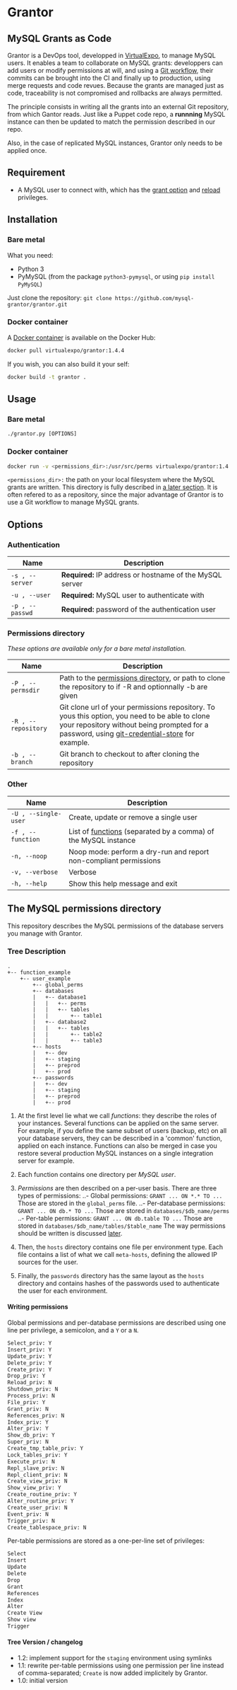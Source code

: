 # Grantor

## MySQL Grants as Code


Grantor is a DevOps tool, developped in [VirtualExpo](http://www.virtual-expo.com/), to manage MySQL users. It enables a team to collaborate on MySQL grants: developpers can add users or modify permissions at will, and using a [Git workflow](https://www.atlassian.com/git/tutorials/comparing-workflows), their commits can be brought into the CI and finally up to production, using merge requests and code revues. Because the grants are managed just as code, traceability is not compromised and rollbacks are always permitted.

The principle consists in writing all the grants into an external Git repository, from which Gantor reads. Just like a Puppet code repo, a **runnning** MySQL instance can then be updated to match the permission described in our repo.

Also, in the case of replicated MySQL instances, Grantor only needs to be applied once. 

## Requirement
* A MySQL user to connect with, which has the [grant option](https://dev.mysql.com/doc/refman/5.5/en/privileges-provided.html#priv_grant-option) and [reload](https://dev.mysql.com/doc/refman/5.5/en/privileges-provided.html#priv_reload) privileges.

## Installation

### Bare metal

What you need:
* Python 3
* PyMySQL (from the package `python3-pymysql`, or using `pip install PyMySQL`)

Just clone the repository: `git clone https://github.com/mysql-grantor/grantor.git`

### Docker container

A [Docker container](https://hub.docker.com/r/virtualexpo/grantor/) is available on the Docker Hub:
```bash
docker pull virtualexpo/grantor:1.4.4
```

If you wish, you can also build it your self:
```bash
docker build -t grantor .
```

## Usage
### Bare metal

```
./grantor.py [OPTIONS]
```
### Docker container
```bash
docker run -v <permissions_dir>:/usr/src/perms virtualexpo/grantor:1.4.4 [OPTIONS]
```

`<permissions_dir>:` the path on your local filesystem where the MySQL grants are written. This directory is fully described in [a later section](#the-mysql-permissions-directory). It is often refered to as a repository, since the major advantage of Grantor is to use a Git workflow to manage MySQL grants.

## Options

### Authentication

Name | Description 
-- | --
`-s , --server` | **Required:** IP address or hostname of the MySQL server
`-u , --user` | **Required:** MySQL user to authenticate with
`-p , --passwd` | **Required:** password of the authentication user

### Permissions directory
*These options are available only for a bare metal installation.*

Name | Description 
-- | --
`-P , --permsdir` | Path to the [permissions directory](#the-mysql-permissions-directory), or path to clone the repository to if -R and optionnally -b are given
`-R , --repository` | Git clone url of your permissions repository. To yous this option, you need to be able to clone your repository without being prompted for a password, using [git-credential-store](https://git-scm.com/docs/git-credential-store) for example.
`-b , --branch` | Git branch to checkout to after cloning the repository

### Other
Name | Description 
-- | --
`-U , --single-user` | Create, update or remove a single user
`-f , --function` | List of [functions](#tree-description) (separated by a comma) of the MySQL instance
`-n, --noop` | Noop mode: perform a dry-run and report non-compliant permissions
`-v, --verbose` | Verbose
`-h, --help` | Show this help message and exit

## The MySQL permissions directory

This repository describes the MySQL permissions of the database servers you manage with Grantor.

### Tree Description
```
.
+-- function_example
    +-- user_example
        +-- global_perms
        +-- databases
        |   +-- database1
        |   |   +-- perms
        |   |   +-- tables
        |   |       +-- table1
        |   +-- database2
        |   |   +-- tables
        |   |       +-- table2
        |   |       +-- table3
        +-- hosts
        |   +-- dev
        |   +-- staging
        |   +-- preprod
        |   +-- prod
        +-- passwords
        |   +-- dev
        |   +-- staging
        |   +-- preprod
        |   +-- prod
```


1. At the first level lie what we call *functions*: they describe the roles of your instances. Several functions can be applied on the same server. For example, if you define the same subset of users (backup, etc) on all your database servers, they can be described in a 'common' function, applied on each instance.
Functions can also be merged in case you restore several production MySQL instances on a single integration server for example.

2. Each function contains one directory per *MySQL user*.

3. *Permissions* are then described on a per-user basis. There are three types of permissions:
..- Global permissions: `GRANT ... ON *.* TO ...` Those are stored in the `global_perms` file.
..- Per-database permissions: `GRANT ... ON db.* TO ...`
    Those are stored in `databases/$db_name/perms`
..- Per-table permissions: `GRANT ... ON db.table TO ...`
    Those are stored in `databases/$db_name/tables/$table_name`
The way permissions should be written is discussed [later](#writing-permissions).

4. Then, the `hosts` directory contains one file per environment type.
Each file contains a list of what we call `meta-hosts`, defining the allowed IP
sources for the user.

5. Finally, the `passwords` directory has the same layout as the `hosts` directory and contains hashes of
the passwords used to authenticate the user for each environment.


#### Writing permissions
Global permissions and per-database permissions are described using
one line per privilege, a semicolon, and a `Y` or a `N`.
```bash
Select_priv: Y
Insert_priv: Y
Update_priv: Y
Delete_priv: Y
Create_priv: Y
Drop_priv: Y
Reload_priv: N
Shutdown_priv: N
Process_priv: N
File_priv: Y
Grant_priv: N
References_priv: N
Index_priv: Y
Alter_priv: Y
Show_db_priv: Y
Super_priv: N
Create_tmp_table_priv: Y
Lock_tables_priv: Y
Execute_priv: N
Repl_slave_priv: N
Repl_client_priv: N
Create_view_priv: N
Show_view_priv: Y
Create_routine_priv: Y
Alter_routine_priv: Y
Create_user_priv: N
Event_priv: N
Trigger_priv: N
Create_tablespace_priv: N
```

Per-table permissions are stored as a one-per-line set of privileges:

```bash
Select
Insert
Update
Delete
Drop
Grant
References
Index
Alter
Create View
Show view
Trigger
```

#### Tree Version / changelog

  - 1.2: implement support for the `staging` environment using symlinks
  - 1.1: rewrite per-table permissions using one permission per line instead
         of comma-separated; `Create` is now added implicitely by Grantor.
  - 1.0: initial version

